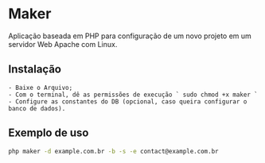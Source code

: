 # Maker
Aplicação baseada em PHP para configuração de um novo projeto em um servidor Web Apache com Linux.

## Instalação
	- Baixe o Arquivo;
	- Com o terminal, dê as permissões de execução ` sudo chmod +x maker ` 
	- Configure as constantes do DB (opcional, caso queira configurar o banco de dados).

## Exemplo de uso
```bash
php maker -d example.com.br -b -s -e contact@example.com.br
```

